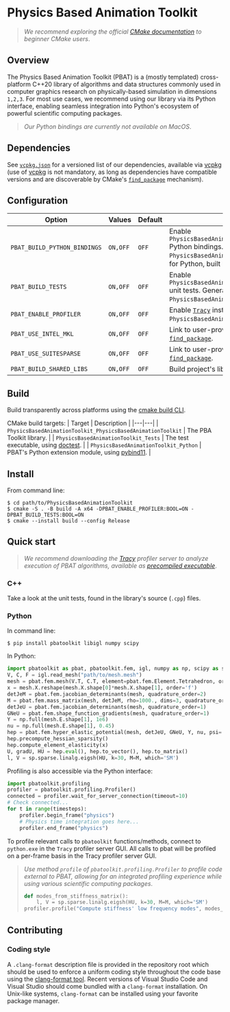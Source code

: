 # Physics Based Animation Toolkit

> *We recommend exploring the official [CMake documentation](https://cmake.org/cmake/help/latest/) to beginner CMake users*.

## Overview

The Physics Based Animation Toolkit (PBAT) is a (mostly templated) cross-platform C++20 library of algorithms and data structures commonly used in computer graphics research on physically-based simulation in dimensions `1,2,3`. For most use cases, we recommend using our library via its Python interface, enabling seamless integration into Python's ecosystem of powerful scientific computing packages. 

> *Our Python bindings are currently *not* available on MacOS*.

## Dependencies

See [`vcpkg.json`](./vcpkg.json) for a versioned list of our dependencies, available via [vcpkg](https://github.com/microsoft/vcpkg) (use of [vcpkg](https://github.com/microsoft/vcpkg) is not mandatory, as long as dependencies have compatible versions and are discoverable by CMake's [`find_package`](https://cmake.org/cmake/help/latest/command/find_package.html) mechanism).

## Configuration

| Option | Values | Default | Description |
|---|---|---|---|
| `PBAT_BUILD_PYTHON_BINDINGS` | `ON,OFF` | `OFF` | Enable `PhysicsBasedAnimationToolkit_PhysicsBasedAnimationToolkit` Python bindings. Generates the CMake target `PhysicsBasedAnimationToolkit_Python`, an extension module for Python, built by this project. |
| `PBAT_BUILD_TESTS` | `ON,OFF` | `OFF` | Enable `PhysicsBasedAnimationToolkit_PhysicsBasedAnimationToolkit` unit tests. Generates the CMake target executable `PhysicsBasedAnimationToolkit_Tests`, built by this project. |
| `PBAT_ENABLE_PROFILER` | `ON,OFF` | `OFF` | Enable [`Tracy`](https://github.com/wolfpld/tracy) instrumentation profiling in built `PhysicsBasedAnimationToolkit_PhysicsBasedAnimationToolkit`. |
| `PBAT_USE_INTEL_MKL` | `ON,OFF` | `OFF` | Link to user-provided [Intel MKL](https://www.intel.com/content/www/us/en/developer/tools/oneapi/onemkl.html) installation via CMake's [`find_package`](https://cmake.org/cmake/help/latest/command/find_package.html). |
| `PBAT_USE_SUITESPARSE` | `ON,OFF` | `OFF` | Link to user-provided [SuiteSparse](https://github.com/DrTimothyAldenDavis/SuiteSparse) installation via CMake's [`find_package`](https://cmake.org/cmake/help/latest/command/find_package.html). |
| `PBAT_BUILD_SHARED_LIBS` | `ON,OFF` | `OFF` | Build project's library targets as shared/dynamic. |

## Build

Build transparently across platforms using the [cmake build CLI](https://cmake.org/cmake/help/latest/manual/cmake.1.html#build-a-project). 

CMake build targets:
| Target | Description |
|---|---|
| `PhysicsBasedAnimationToolkit_PhysicsBasedAnimationToolkit` | The PBA Toolkit library. |
| `PhysicsBasedAnimationToolkit_Tests` | The test executable, using [doctest](https://github.com/doctest/doctest). |
| `PhysicsBasedAnimationToolkit_Python` | PBAT's Python extension module, using [pybind11](https://github.com/pybind/pybind11). |

## Install

From command line:
```
$ cd path/to/PhysicsBasedAnimationToolkit
$ cmake -S . -B build -A x64 -DPBAT_ENABLE_PROFILER:BOOL=ON -DPBAT_BUILD_TESTS:BOOL=ON
$ cmake --install build --config Release
```

## Quick start

> *We recommend downloading the [Tracy](https://github.com/wolfpld/tracy) profiler server to analyze execution of PBAT algorithms, available as [precompiled executable](https://github.com/wolfpld/tracy/releases)*.

### C++

Take a look at the unit tests, found in the library's source (`.cpp`) files.

### Python

In command line:
```
$ pip install pbatoolkit libigl numpy scipy
```

In Python:
```python
import pbatoolkit as pbat, pbatoolkit.fem, igl, numpy as np, scipy as sp
V, C, F = igl.read_mesh("path/to/mesh.mesh")
mesh = pbat.fem.mesh(V.T, C.T, element=pbat.fem.Element.Tetrahedron, order=1)
x = mesh.X.reshape(mesh.X.shape[0]*mesh.X.shape[1], order='f')
detJeM = pbat.fem.jacobian_determinants(mesh, quadrature_order=2)
M = pbat.fem.mass_matrix(mesh, detJeM, rho=1000., dims=3, quadrature_order=2).to_matrix()
detJeU = pbat.fem.jacobian_determinants(mesh, quadrature_order=1)
GNeU = pbat.fem.shape_function_gradients(mesh, quadrature_order=1)
Y = np.full(mesh.E.shape[1], 1e6)
nu = np.full(mesh.E.shape[1], 0.45)
hep = pbat.fem.hyper_elastic_potential(mesh, detJeU, GNeU, Y, nu, psi= pbat.fem.HyperElasticEnergy.StableNeoHookean, quadrature_order=1)
hep.precompute_hessian_sparsity()
hep.compute_element_elasticity(x)
U, gradU, HU = hep.eval(), hep.to_vector(), hep.to_matrix()
l, V = sp.sparse.linalg.eigsh(HU, k=30, M=M, which='SM')
```

Profiling is also accessible via the Python interface:
```python
import pbatoolkit.profiling
profiler = pbatoolkit.profiling.Profiler()
connected = profiler.wait_for_server_connection(timeout=10)
# Check connected...
for t in range(timesteps):
    profiler.begin_frame("physics")
    # Physics time integration goes here...
    profiler.end_frame("physics")
```
To profile relevant calls to `pbatoolkit` functions/methods, connect to `python.exe` in the `Tracy` profiler server GUI.
All calls to pbat will be profiled on a per-frame basis in the Tracy profiler server GUI.

> *Use method `profile` of `pbatoolkit.profiling.Profiler` to profile code external to PBAT, allowing for an integrated profiling experience while using various scientific computing packages*.
> ```python
> def modes_from_stiffness_matrix():
>     l, V = sp.sparse.linalg.eigsh(HU, k=30, M=M, which='SM')
> profiler.profile("Compute stiffness' low frequency modes", modes_from_stiffness_matrix)
> ```

## Contributing

### Coding style

A `.clang-format` description file is provided in the repository root which should be used to enforce a uniform coding style throughout the code base using the [clang-format tool](https://releases.llvm.org/12.0.0/tools/clang/docs/ClangFormatStyleOptions.html). Recent versions of Visual Studio Code and Visual Studio should come bundled with a `clang-format` installation. On Unix-like systems, `clang-format` can be installed using your favorite package manager.
